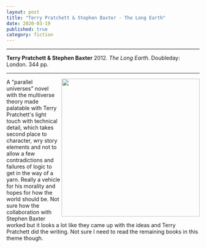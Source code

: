 ```yaml
---
layout: post
title: "Terry Pratchett & Stephen Baxter - The Long Earth"
date: 2020-03-19
published: true
category: fiction
---
```



***
<b>Terry Pratchett & Stephen Baxter</b> 2012. _The Long Earth_. Doubleday: London. 344 pp.

***

<img align="right" width="360" src="https://upload.wikimedia.org/wikipedia/en/thumb/8/80/The_Long_Earth_UK_Book_Cover.jpg/220px-The_Long_Earth_UK_Book_Cover.jpg" alt="">  

A "parallel universes" novel with the multiverse theory made palatable with Terry Pratchett's light touch with technical detail, which takes second place to character, wry story elements and not to allow a few contradictions and failures of logic to get in the way of a yarn.  Really a vehicle for his morality and hopes for how the world should be.  Not sure how the collaboration with Stephen Baxter worked but it looks a lot like they came up with the ideas and Terry Pratchett did the writing.  Not sure I need to read the remaining books in this theme though.
